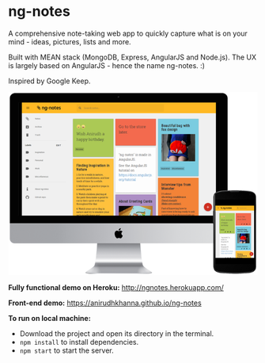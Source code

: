 # ng-notes

A comprehensive note-taking web app to quickly capture what is on your mind - ideas, pictures, lists and more.

Built with MEAN stack (MongoDB, Express, AngularJS and Node.js). The UX is largely based on AngularJS - hence the name ng-notes. :)

Inspired by Google Keep.

<img src="https://raw.githubusercontent.com/anirudhkhanna/ng-notes/master/client/assets/images/ng-notes.png" alt="ng-notes" />

**Fully functional demo on Heroku:** http://ngnotes.herokuapp.com/

**Front-end demo:** https://anirudhkhanna.github.io/ng-notes

**To run on local machine:**
* Download the project and open its directory in the terminal.
* `npm install` to install dependencies.
* `npm start` to start the server.
